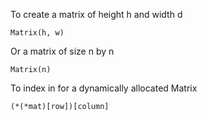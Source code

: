 To create a matrix of height h and width d
    
    Matrix(h, w)
    
Or a matrix of size n by n

    Matrix(n)
    
To index in for a dynamically allocated Matrix

    (*(*mat)[row])[column]
